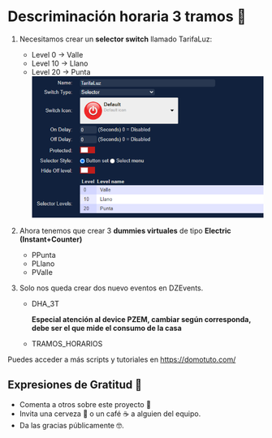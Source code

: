 # Descriminación horaria 3 tramos  🚀

1. Necesitamos crear un **selector switch** llamado TarifaLuz:

   - Level 0 -> Valle
   - Level 10 -> Llano
   - Level 20 -> Punta
![Web](https://github.com/ayasystems/domoticzScript/blob/master/Tarifa%203%20Tramos/tarifaLuz.png)


2. Ahora tenemos que crear 3 **dummies virtuales** de tipo **Electric (Instant+Counter)**

   - PPunta
   - PLlano
   - PValle



3. Solo nos queda crear dos nuevo eventos en DZEvents.
   - DHA_3T

     **Especial atención al device PZEM, cambiar según corresponda, debe ser el que mide el consumo de la casa**

   - TRAMOS_HORARIOS


Puedes acceder a más scripts y tutoriales en https://domotuto.com/


## Expresiones de Gratitud 🎁

* Comenta a otros sobre este proyecto 📢
* Invita una cerveza 🍺 o un café ☕ a alguien del equipo. 
* Da las gracias públicamente 🤓.

